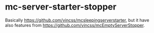 # mc-server-starter-stopper

Basically https://github.com/vincss/mcsleepingserverstarter, but it have also features from https://github.com/vincss/mcEmptyServerStopper.